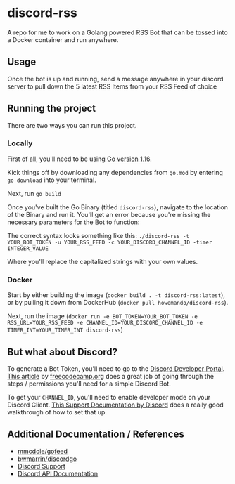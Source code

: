 # discord-rss
A repo for me to work on a Golang powered RSS Bot that can be tossed into a Docker container and run anywhere.

## Usage
Once the bot is up and running, send a message anywhere in your discord server to pull down the 5 latest RSS Items from your RSS Feed of choice

## Running the project
There are two ways you can run this project.

### Locally
First of all, you'll need to be using [Go version 1.16](https://golang.org/doc/go1.16).

Kick things off by downloading any dependencies from `go.mod` by entering `go download` into your terminal.

Next, run `go build`

Once you've built the Go Binary (titled `discord-rss`), navigate to the location of the Binary and run it. You'll get an error because you're missing the necessary parameters for the Bot to function:

The correct syntax looks something like this:
`./discord-rss -t YOUR_BOT_TOKEN -u YOUR_RSS_FEED -c YOUR_DISCORD_CHANNEL_ID -timer INTEGER_VALUE`

Where you'll replace the capitalized strings with your own values. 


### Docker
Start by either building the image (`docker build . -t discord-rss:latest`), or by pulling it down from DockerHub (`docker pull howemando/discord-rss`).

Next, run the image (`docker run -e BOT_TOKEN=YOUR_BOT_TOKEN -e RSS_URL=YOUR_RSS_FEED -e CHANNEL_ID=YOUR_DISCORD_CHANNEL_ID -e TIMER_INT=YOUR_TIMER_INT discord-rss`)

## But what about Discord?
To generate a Bot Token, you'll need to go to the [Discord Developer Portal](https://discord.com/developers/applications/). [This article](https://www.freecodecamp.org/news/create-a-discord-bot-with-python/) by [freecodecamp.org](https://www.freecodecamp.org) does a great job of going through the steps / permissions you'll need for a simple Discord Bot.

To get your `CHANNEL_ID`, you'll need to enable developer mode on your Discord Client. [This Support Documentation by Discord](https://support.discord.com/hc/en-us/articles/206346498-Where-can-I-find-my-User-Server-Message-ID-) does a really good walkthrough of how to set that up. 

## Additional Documentation / References
* [mmcdole/gofeed](https://github.com/mmcdole/gofeed)
* [bwmarrin/discordgo](https://github.com/bwmarrin/discordgo)
* [Discord Support](https://support.discord.com/hc/en-us)
* [Discord API Documentation](https://discord.com/developers/docs/intro)